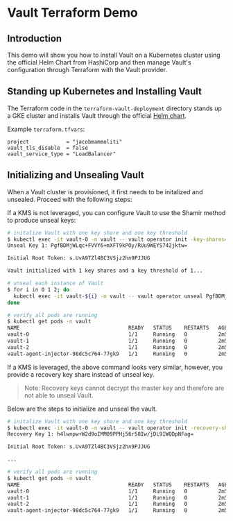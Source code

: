 # Vault Terraform Demo

## Introduction
This demo will show you how to install Vault on a Kubernetes cluster using the official Helm Chart from HashiCorp and then manage Vault's configuration through Terraform with the Vault provider.

## Standing up Kubernetes and Installing Vault
The Terraform code in the `terraform-vault-deployment` directory stands up a GKE cluster and installs Vault through the official [Helm chart](https://github.com/hashicorp/vault-helm).

Example `terraform.tfvars`:
```HCL
project            = "jacobmammoliti"
vault_tls_disable  = false
vault_service_type = "LoadBalancer"
```

## Initializing and Unsealing Vault
When a Vault cluster is provisioned, it first needs to be initalized and unsealed. Proceed with the following steps:

If a KMS is not leveraged, you can configure Vault to use the Shamir method to produce unseal keys:

```bash
# initalize Vault with one key share and one key threshold
$ kubectl exec -it vault-0 -n vault -- vault operator init -key-shares=1 -key-threshold=1
Unseal Key 1: PgfBDMjWLqc+FVVY6+mXFT9kPOy/RUu9WEYS742jktw=

Initial Root Token: s.UvA9TZl4BC3VSjz2hn9PJJUG

Vault initialized with 1 key shares and a key threshold of 1...

# unseal each instance of Vault
$ for i in 0 1 2; do
  kubectl exec -it vault-${i} -n vault -- vault operator unseal PgfBDMjWLqc+FVVY6+mXFT9kPOy/RUu9WEYS742jktw=
done

# verify all pods are running
$ kubectl get pods -n vault
NAME                                   READY   STATUS    RESTARTS   AGE
vault-0                                1/1     Running   0          2m51s
vault-1                                1/1     Running   0          2m51s
vault-2                                1/1     Running   0          2m51s
vault-agent-injector-98dc5c764-77gk9   1/1     Running   0          2m51s
```

If a KMS is leveraged, the above command looks very similar, however, you provide a recovery key share instead of unseal key.

> Note: Recovery keys cannot decrypt the master key and therefore are not able to unseal Vault.

Below are the steps to initialize and unseal the vault.

```bash
# initalize Vault with one key share and one key threshold
$ kubectl exec -it vault-0 -n vault -- vault operator init -recovery-shares=1 -recovery-threshold=1
Recovery Key 1: h4lwnpw+W2d9oIMM09PPHj56r58Iw/jDL9IWQDpNFag=

Initial Root Token: s.UvA9TZl4BC3VSjz2hn9PJJUG

...

# verify all pods are running
$ kubectl get pods -n vault
NAME                                   READY   STATUS    RESTARTS   AGE
vault-0                                1/1     Running   0          2m51s
vault-1                                1/1     Running   0          2m51s
vault-2                                1/1     Running   0          2m51s
vault-agent-injector-98dc5c764-77gk9   1/1     Running   0          2m51s
```
